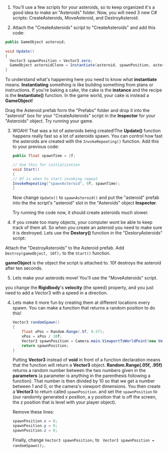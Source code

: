 1. You'll use a few scripts for your asteroids, so to keep organized it's a good idea to make an "Asteroids" folder. Now, you will need 3 new C# scripts: CreateAsteroids, MoveAsteroid, and DestroyAsteroid.

2. Attach the "CreateAsteroids" script to  "CreateAsteroids" and add this code:

  ```csharp
  public GameObject asteroid;
   
  void Update()
  {
    Vector3 spawnPosition = Vector3.zero;
    GameObject asteroidClone = Instantiate(asteroid, spawnPosition, asteroid.transform.rotation) as GameObject;
  }
  ```
  To understand what's happening here you need to know what **instantiate** means. **Instantiating** something is like building something from plans or instructions. If you're baking a cake, the cake is the **instance** and the recipe is the **Instantiate()** function. In the game world, your cake is instead a **GameObject**!

  Drag the Asteroid prefab form the "Prefabs" folder and drop it into the "asteroid" box for your "CreateAsteroids" script in the **Inspector** for your "Asteroids" object. Try running your game.

3. WOAH! That was a lot of asteroids being created!The **Update()** function happens really fast so a lot of asteroids spawn. You can control how fast the asteroids are created with the `InvokeRepeating()` function. Add this to your previous code:

    ```csharp
    public float spawnTime = 1f;
    
    // Use this for initialization
    void Start()
    {
    // 0f is when to start invoking repeat
    InvokeRepeating("spawnAsteroid", 0f, spawnTime);
    }
    ```
    
    Now change `Update()` to `spawnAsteroid()` and put the "asteroid" prefab into the the script's "asteroid" slot in the "Asteroids" object **Inspector**.
    
    Try running the code now, it should create asteroids much slower.
   
4. If you create too many objects, your computer wont be able to keep track of them all. So when you create an asteroid you need to make sure it is destroyed. Lets use the **Destory()** function in the "DestoryAsteroids" script:

 Attach the "DestroyAsteroids" to the Asteroid prefab. Add `Destroy(gameObject, 10f);` to the `Start()` function.
 
 **gameObject** is the object the script is attached to. 10f destroys the asteroid after ten seconds.
 
5. Lets make your asteroids move! You'll use the "MoveAsteroids" script.

you change the **Rigidbody**'s **velocity** (the speed) property, and you just need to add a Vector3 with a speed in a direction.
  
  
  

    
4. Lets make it more fun by creating them at different locations every spawn. You can make a function that returns a random position to do this!
  
    ```csharp
    Vector3 randomSpawn()
    {
        float xPos = Random.Range(.5f, 9.5f);
        xPos = xPos / 10f;
        Vector3 spawnPosition = Camera.main.ViewportToWorldPoint(new Vector3(xPos, 1.1f, 15f));
        return spawnPosition;
    }
    ```
    Putting **Vector3** instead of **void** in front of a function declaration means that the function will return a **Vector3** object. **Random.Range(.05f, .95f)** returns a random number between the two numbers given in the **parameters** (a parameter is anything in the parenthesis following a function). That number is then divided by 10 so that we get a number between 1 and 0, or the camera's viewport dimensions. You then create a **Vector3** to return called `spawnPosition`. and set the `spawnPosition` to (our randomly generated x position, a y position that is off the screen, the z position that is level with your player object).
    
   Remove these lines:
    
    ```csharp
    spawnPosition.x = 0;
    spawnPosition.y = 0;
    spawnPosition.z = 0;
    ```
    
    Finally, change `Vector3 spawnPosition;` to ` Vector3 spawnPosition = randomSpawn();`. 